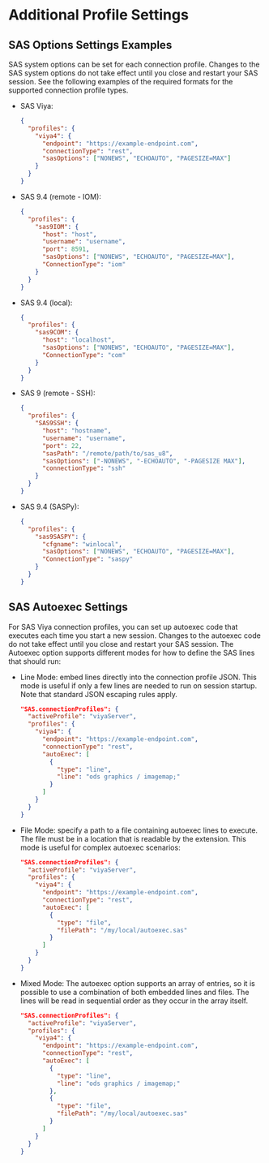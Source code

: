 # Additional Profile Settings

## SAS Options Settings Examples

SAS system options can be set for each connection profile. Changes to the SAS system options do not take effect until you close and restart your SAS session. See the following examples of the required formats for the supported connection profile types.

- SAS Viya:

  ```json
  {
    "profiles": {
      "viya4": {
        "endpoint": "https://example-endpoint.com",
        "connectionType": "rest",
        "sasOptions": ["NONEWS", "ECHOAUTO", "PAGESIZE=MAX"]
      }
    }
  }
  ```

- SAS 9.4 (remote - IOM):

  ```json
  {
    "profiles": {
      "sas9IOM": {
        "host": "host",
        "username": "username",
        "port": 8591,
        "sasOptions": ["NONEWS", "ECHOAUTO", "PAGESIZE=MAX"],
        "ConnectionType": "iom"
      }
    }
  }
  ```

- SAS 9.4 (local):

  ```json
  {
    "profiles": {
      "sas9COM": {
        "host": "localhost",
        "sasOptions": ["NONEWS", "ECHOAUTO", "PAGESIZE=MAX"],
        "ConnectionType": "com"
      }
    }
  }
  ```

- SAS 9 (remote - SSH):

  ```json
  {
    "profiles": {
      "SAS9SSH": {
        "host": "hostname",
        "username": "username",
        "port": 22,
        "sasPath": "/remote/path/to/sas_u8",
        "sasOptions": ["-NONEWS", "-ECHOAUTO", "-PAGESIZE MAX"],
        "connectionType": "ssh"
      }
    }
  }
  ```

- SAS 9.4 (SASPy):

  ```json
  {
    "profiles": {
      "sas9SASPY": {
        "cfgname": "winlocal",
        "sasOptions": ["NONEWS", "ECHOAUTO", "PAGESIZE=MAX"],
        "ConnectionType": "saspy"
      }
    }
  }
  ```

## SAS Autoexec Settings

For SAS Viya connection profiles, you can set up autoexec code that executes each time you start a new session. Changes to the autoexec code do not take effect until you close and restart your SAS session. The Autoexec option supports different modes for how to define the SAS lines that should run:

- Line Mode: embed lines directly into the connection profile JSON. This mode is useful if only a few lines are needed to run on session startup. Note that standard JSON escaping rules apply.

  ```json
  "SAS.connectionProfiles": {
    "activeProfile": "viyaServer",
    "profiles": {
      "viya4": {
        "endpoint": "https://example-endpoint.com",
        "connectionType": "rest",
        "autoExec": [
          {
            "type": "line",
            "line": "ods graphics / imagemap;"
          }
        ]
      }
    }
  }
  ```

- File Mode: specify a path to a file containing autoexec lines to execute. The file must be in a location that is readable by the extension. This mode is useful for complex autoexec scenarios:

  ```json
  "SAS.connectionProfiles": {
    "activeProfile": "viyaServer",
    "profiles": {
      "viya4": {
        "endpoint": "https://example-endpoint.com",
        "connectionType": "rest",
        "autoExec": [
          {
            "type": "file",
            "filePath": "/my/local/autoexec.sas"
          }
        ]
      }
    }
  }
  ```

- Mixed Mode: The autoexec option supports an array of entries, so it is possible to use a combination of both embedded lines and files. The lines will be read in sequential order as they occur in the array itself.

  ```json
  "SAS.connectionProfiles": {
    "activeProfile": "viyaServer",
    "profiles": {
      "viya4": {
        "endpoint": "https://example-endpoint.com",
        "connectionType": "rest",
        "autoExec": [
          {
            "type": "line",
            "line": "ods graphics / imagemap;"
          },
          {
            "type": "file",
            "filePath": "/my/local/autoexec.sas"
          }
        ]
      }
    }
  }
  ```

